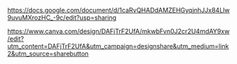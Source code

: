 https://docs.google.com/document/d/1caRvQHADdAMZEHGyqjnhJJx84Llw9uvuMXrozHC_-9c/edit?usp=sharing



https://www.canva.com/design/DAFjTrF2UfA/mkwbFvn0J2cr2U4mdAY9xw/edit?utm_content=DAFjTrF2UfA&utm_campaign=designshare&utm_medium=link2&utm_source=sharebutton
